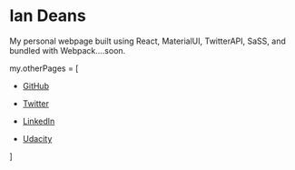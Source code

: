 # Ian Deans
My personal webpage built using React, MaterialUI, TwitterAPI, SaSS, and bundled with Webpack....soon.

my.otherPages = [

- [GitHub](http://github.com/ian-deans)

- [Twitter](https://twitter.com/ideans715)
  
- [LinkedIn](https://www.linkedin.com/in/ian-deans-339975bb/)

- [Udacity](https://profiles.udacity.com/p/3421249191)

]
